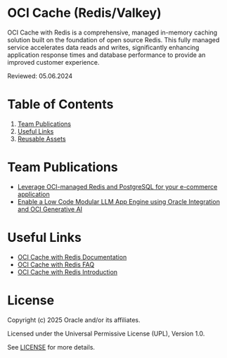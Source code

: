 # OCI Cache (Redis/Valkey)
OCI Cache with Redis is a comprehensive, managed in-memory caching solution built on the foundation of open source Redis. 
This fully managed service accelerates data reads and writes, significantly enhancing application response times and database performance to provide an improved customer experience.

Reviewed: 05.06.2024

# Table of Contents

1. [Team Publications](#team-publications) 
2. [Useful Links](#useful-links)
3. [Reusable Assets](#reusable-assets)

# Team Publications

- [Leverage OCI-managed Redis and PostgreSQL for your e-commerce application](https://docs.oracle.com/en/solutions/oci-redis-postgresql/index.html#GUID-DD63C617-DEEE-4357-B203-A3CFDF1B34EC)
- [Enable a Low Code Modular LLM App Engine using Oracle Integration and OCI Generative AI](https://docs.oracle.com/en/solutions/oci-generative-ai-integration/index.html#GUID-0C310162-34D9-4EB2-978D-FBAFB931E637)

# Useful Links

- [OCI Cache with Redis Documentation](https://docs.oracle.com/en-us/iaas/Content/redis/home.htm)
- [OCI Cache with Redis FAQ](https://www.oracle.com/uk/cloud/redis/faq/)
- [OCI Cache with Redis Introduction](https://blogs.oracle.com/cloud-infrastructure/post/oci-cache-redis)


# License

Copyright (c) 2025 Oracle and/or its affiliates.

Licensed under the Universal Permissive License (UPL), Version 1.0.

See [LICENSE](https://github.com/oracle-devrel/technology-engineering/blob/main/LICENSE) for more details.
